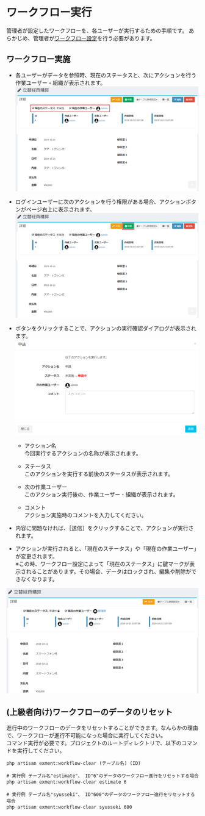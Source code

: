 # ワークフロー実行
管理者が設定したワークフローを、各ユーザーが実行するための手順です。
あらかじめ、管理者が[ワークフロー設定](/ja/workflow_example)を行う必要があります。

## ワークフロー実施
- 各ユーザーがデータを参照時、現在のステータスと、次にアクションを行う作業ユーザー・組織が表示されます。
![ワークフロー画面](img/workflow/workflow_data2.png)  


- ログインユーザーに次のアクションを行う権限がある場合、アクションボタンがページ右上に表示されます。  
![ワークフロー画面](img/workflow/workflow_data1.png)  


- ボタンをクリックすることで、アクションの実行確認ダイアログが表示されます。  
![ワークフロー画面](img/workflow/workflow_data3.png)  

   - <span class="heading_smaller_than_h5">アクション名</span>  
   今回実行するアクションの名称が表示されます。  

   - <span class="heading_smaller_than_h5">ステータス</span>  
   このアクションを実行する前後のステータスが表示されます。  

   - <span class="heading_smaller_than_h5">次の作業ユーザー</span>  
   このアクション実行後の、作業ユーザー・組織が表示されます。  

   - <span class="heading_smaller_than_h5">コメント</span>  
   アクション実施時のコメントを入力してください。  

- 内容に問題なければ、［送信］をクリックすることで、アクションが実行されます。

- アクションが実行されると、「現在のステータス」や「現在の作業ユーザー」が変更されます。  
※この時、ワークフロー設定によって「現在のステータス」に鍵マークが表示されることがあります。その場合、データはロックされ、編集や削除ができなくなります。

![ワークフロー画面](img/workflow/workflow_data4.png)  

## (上級者向け)ワークフローのデータのリセット

進行中のワークフローのデータをリセットすることができます。なんらかの理由で、ワークフローが進行不可能になった場合に実行してください。  
コマンド実行が必要です。プロジェクトのルートディレクトリで、以下のコマンドを実行してください。

~~~
php artisan exment:workflow-clear (テーブル名) (ID)

# 実行例 テーブル名"estimate"、 ID"6"のデータのワークフロー進行をリセットする場合
php artisan exment:workflow-clear estimate 6

# 実行例 テーブル名"syusseki"、 ID"600"のデータのワークフロー進行をリセットする場合
php artisan exment:workflow-clear syusseki 600
~~~
